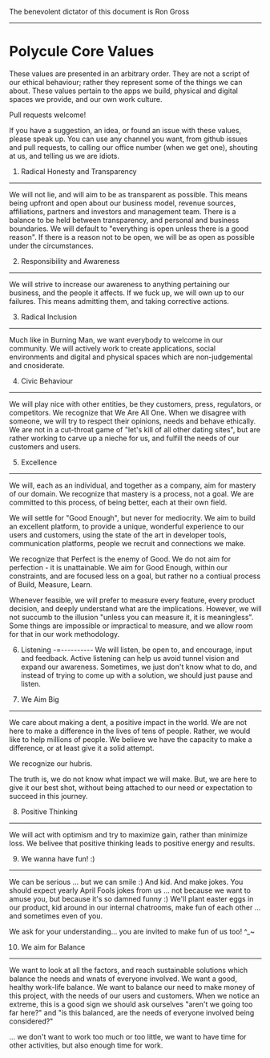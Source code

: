 The benevolent dictator of this document is Ron Gross

---

Polycule Core Values
====================
These values are presented in an arbitrary order.
They are not a script of our ethical behaviour; rather they represent some of the things we can about.
These values pertain to the apps we build, physical and digital spaces we provide, and our own work culture.

Pull requests welcome!

If you have a suggestion, an idea, or found an issue with these values, please speak up.
You can use any channel you want, from github issues and pull requests, to calling our office number (when we get one), shouting at us, and telling us we are idiots.

1. Radical Honesty and Transparency
-----------------------------------
We will not lie, and will aim to be as transparent as possible.
This means being upfront and open about our business model, revenue sources, affiliations, partners and investors and management team.
There is a balance to be held between transparency, and personal and business boundaries.
We will default to "everything is open unless there is a good reason". If there is a reason not to be open, we will be as open as possible under the circumstances.

2. Responsibility and Awareness
-------------------------------
We will strive to increase our awareness to anything pertaining our business, and the people it affects.
If we fuck up, we will own up to our failures.
This means admitting them, and taking corrective actions.

3. Radical Inclusion 
--------------------
Much like in Burning Man, we want everybody to welcome in our community.
We will actively work to create applications, social environments and digital and physical spaces which are non-judgemental and cnosiderate.

4. Civic Behaviour
------------------
We will play nice with other entities, be they customers, press, regulators, or competitors.
We recognize that We Are All One. When we disagree with someone, we will try to respect their opinions, needs and behave ethically.
We are not in a cut-throat game of "let's kill of all other dating sites", but are rather working to carve up a nieche for us, and fulfill the needs of our customers and users.

5. Excellence
-------------
We will, each as an individual, and together as a company, aim for mastery of our domain.
We recognize that mastery is a process, not a goal.
We are committed to this process, of being better, each at their own field.

We will settle for "Good Enough", but never for mediocrity.
We aim to build an excellent platform, to provide a unique, wonderful experience to our users and customers, using the state of the art in developer tools, communication platforms, people we recruit and connections we make.

We recognize that Perfect is the enemy of Good. We do not aim for perfection - it is unattainable.
We aim for Good Enough, within our constraints, and are focused less on a goal, but rather no a contiual process of Build, Measure, Learn.

Whenever feasible, we will prefer to measure every feature, every product decision, and deeply understand what are the implications.
However, we will not succumb to the illusion "unless you can measure it, it is meaningless".
Some things are impossible or impractical to measure, and we allow room for that in our work methodology.

6. Listening
-=----------
We will listen, be open to, and encourage, input and feedback.
Active listening can help us avoid tunnel vision and expand our awareness.
Sometimes, we just don't know what to do, and instead of trying to come up with a solution, we should just pause and listen.

7. We Aim Big
-------------
We care about making a dent, a positive impact in the world.
We are not here to make a difference in the lives of tens of people.
Rather, we would like to help millions of people.
We believe we have the capacity to make a difference, or at least give it a solid attempt.

We recognize our hubris.

The truth is, we do not know what impact we will make. But, we are here to give it our best shot, without being attached to our need or expectation to succeed in this journey.

8. Positive Thinking
--------------------
We will act with optimism and try to maximize gain, rather than minimize loss.
We belivee that positive thinking leads to positive energy and results.

9. We wanna have fun! :)
------------------------
We can be serious ... but we can smile :)
And kid. And make jokes.
You should expect yearly April Fools jokes from us ... not because we want to amuse you, but because it's so damned funny :)
We'll plant easter eggs in our product, kid around in our internal chatrooms, make fun of each other ... and sometimes even of you.

We ask for your understanding... you are invited to make fun of us too! ^_~

10. We aim for Balance
----------------------
We want to look at all the factors, and reach sustainable solutions which balance the needs and wnats of everyone involved.
We want a good, healthy work-life balance.
We want to balance our need to make money of this project, with the needs of our users and customers.
When we notice an extreme, this is a good sign we should ask ourselves "aren't we going too far here?" and "is this balanced, are the needs of everyone involved being considered?"

 ... we don't want to work too much or too little, we want to have time for other activities, but also enough time for work. 
